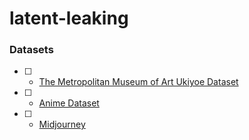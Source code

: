 # latent-leaking

### Datasets

- [ ] - [The Metropolitan Museum of Art Ukiyoe Dataset](https://www.kaggle.com/datasets/kengoichiki/the-metropolitan-museum-of-art-ukiyoe-dataset)
- [ ] - [Anime Dataset](https://huggingface.co/datasets/animelover/danbooru2022)
- [ ] - [Midjourney](https://huggingface.co/datasets/MohamedRashad/midjourney-detailed-prompts?row=40)
